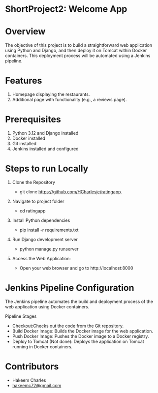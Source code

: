 # ShortProject2: Welcome App

# Overview
The objective of this project is to build a straightforward web application using Python and Django, and then deploy it on Tomcat within Docker containers. This deployment process will be automated using a Jenkins pipeline.

# Features
1. Homepage displaying the restaurants.
2. Additional page with functionality (e.g., a reviews page).

# Prerequisites
1. Python 3.12 and Django installed
2. Docker installed
3. Git installed
4. Jenkins installed and configured


# Steps to run Locally
1. Clone the Repository
   - git clone https://github.com/HCharlesjc/ratingapp.

2. Navigate to project folder
   - cd ratingapp

3. Install Python dependencies
   - pip install -r requirements.txt

4. Run Django development server
   - python manage.py runserver

5. Access the Web Application:
   - Open your web browser and go to http://localhost:8000


# Jenkins Pipeline Configuration
The Jenkins pipeline automates the build and deployment process of the web application using Docker containers.

Pipeline Stages
- Checkout:Checks out the code from the Git repository.
- Build Docker Image: Builds the Docker image for the web application.
- Push Docker Image: Pushes the Docker image to a Docker registry.
- Deploy to Tomcat (Not done): Deploys the application on Tomcat running in Docker containers.


# Contributors
- Hakeem Charles
- hakeemc72@gmail.com